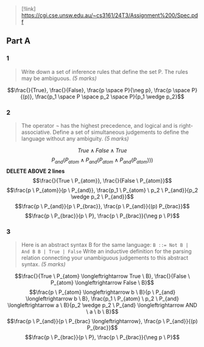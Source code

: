 > [!link] https://cgi.cse.unsw.edu.au/~cs3161/24T3/Assignment%200/Spec.pdf

## Part A
### 1
> Write down a set of inference rules that define the set P. The rules may be ambiguous. *(5 marks)*

$$\frac{}{True}, \frac{}{False}, \frac{p \space P}{\neg p}, \frac{p \space P}{(p)}, \frac{p_1 \space P \space p_2 \space P}{p_1 \wedge p_2}$$
### 2
> The operator ¬ has the highest precedence, and logical and is right-associative. Define a set of simultaneous judgements to define the language without any ambiguity. *(5 marks)*

$$True \wedge False \wedge True$$
$$P_{and}(P_{atom} \wedge P_{and}(P_{atom} \wedge P_{and}(P_{atom})))$$**DELETE ABOVE 2 lines**
$$\frac{}{True \ P_{atom}}, \frac{}{False \ P_{atom}}$$
$$\frac{p \ P_{atom}}{p \ P_{and}}, \frac{p_1 \ P_{atom} \ p_2 \ P_{and}}{p_2 \wedge p_2 \ P_{and}}$$
$$\frac{p \ P_{and}}{p \ P_{brac}}, \frac{p \ P_{and}}{(p) P_{brac}}$$
$$\frac{p \ P_{brac}}{p \ P}, \frac{p \ P_{brac}}{\neg p \ P}$$

### 3
> Here is an abstract syntax B for the same language: `B ::= Not B | And B B | True | False` Write an inductive definition for the parsing relation connecting your unambiguous judgements to this abstract syntax. *(5 marks)*

$$\frac{}{True \ P_{atom} \longleftrightarrow True \ B}, \frac{}{False \ P_{atom} \longleftrightarrow False \ B}$$
$$\frac{p \ P_{atom} \longleftrightarrow b \ B}{p \ P_{and} \longleftrightarrow b \ B}, \frac{p_1 \ P_{atom} \ p_2 \ P_{and} \longleftrightarrow a \ B}{p_2 \wedge p_2 \ P_{and} \longleftrightarrow AND \ a \ b \ B}$$
$$\frac{p \ P_{and}}{p \ P_{brac} \longleftrightarrow}, \frac{p \ P_{and}}{(p) P_{brac}}$$
$$\frac{p \ P_{brac}}{p \ P}, \frac{p \ P_{brac}}{\neg p \ P}$$